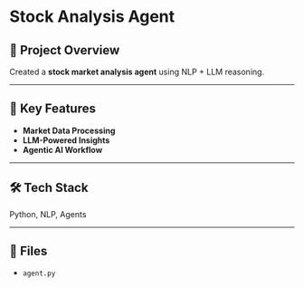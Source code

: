 # Stock Analysis Agent

## 📌 Project Overview
Created a **stock market analysis agent** using NLP + LLM reasoning.  

---

## 🔑 Key Features
- **Market Data Processing**  
- **LLM-Powered Insights**  
- **Agentic AI Workflow**  

---

## 🛠️ Tech Stack
Python, NLP, Agents  

---

## 📂 Files
- `agent.py`  
